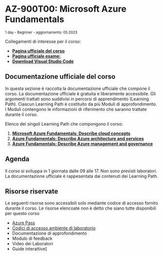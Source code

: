 # AZ-900T00: Microsoft Azure Fundamentals

<sub>1 day - Beginner - aggiornamento: 05.2023</sub>

Collegamenti di interesse per il corso:
- [**Pagina ufficiale del corso**](https://learn.microsoft.com/en-us/training/courses/az-900t00)
- [**Pagina ufficiale esame:**](https://learn.microsoft.com/it-IT/certifications/exams/az-900/) 
- [**Download Visual Studio Code**](https://code.visualstudio.com/Download)

## Documentazione ufficiale del corso 
In questa sezione è raccolta la documentazione ufficiale che compone il corso. La documentazione ufficiale è gratuita e liberamente accessibile. Gli argomenti trattati sono suddivisi in percorsi di apprendimento (Learning Path). Ciascun Learning Path è costituito da più Moduli di approfondimento. I Moduli contengono le informazioni di riferimento che saranno trattate durante il corso. 

Elenco dei singoli Learning Path che compongono il corso:

1. [**Microsoft Azure Fundamentals: Describe cloud concepts**](https://learn.microsoft.com/en-us/training/paths/microsoft-azure-fundamentals-describe-cloud-concepts/)
2. [**Azure Fundamentals: Describe Azure architecture and services**](https://learn.microsoft.com/en-us/training/paths/azure-fundamentals-describe-azure-architecture-services/)
3. [**Azure Fundamentals: Describe Azure management and governance**](https://learn.microsoft.com/en-us/training/paths/describe-azure-management-governance/)

## Agenda ##
Il corso si sviluppa in 1 giornata dalle 09 alle 17.
Non sono previsti laboratori.
La documentazione ufficiale è rappesentata dai contenuti dei Learning Path.

## Risorse riservate
Le seguenti risorse sono accessibili solo mediante codice di accesso fornito durante il corso. Le risorse elencoate non è detto che siano tutte disponibili per questo corso
- [Azure Pass](https://learn.zipurl.it/ListaAZ-040)
- [Codici di accesso ambiente di laboratorio](https://learn.zipurl.it/ListaAZ-040)
- Documentazione di approfondimento
- Modulo di feedback
- Video dei Laboratori
- Guide interattive]


